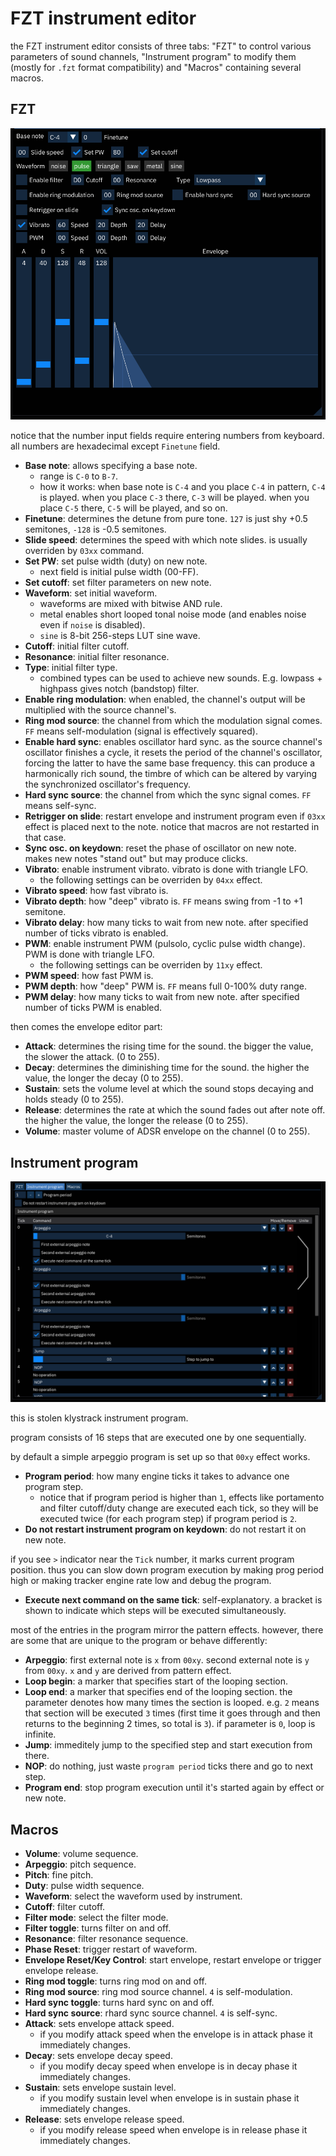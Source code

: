 # FZT instrument editor

the FZT instrument editor consists of three tabs: "FZT" to control various parameters of sound channels, "Instrument program" to modify them (mostly for `.fzt` format compatibility) and "Macros" containing several macros.

## FZT

![FZT tab](fzt.png)

notice that the number input fields require entering numbers from keyboard. all numbers are hexadecimal except `Finetune` field.

- **Base note**: allows specifying a base note.
  - range is `C-0` to `B-7`.
  - how it works: when base note is `C-4` and you place `C-4` in pattern, `C-4` is played. when you place `C-3` there, `C-3` will be played. when you place `C-5` there, `C-5` will be played, and so on.
- **Finetune**: determines the detune from pure tone. `127` is just shy +0.5 semitones, `-128` is -0.5 semitones.
- **Slide speed**: determines the speed with which note slides. is usually overriden by `03xx` command.
- **Set PW**: set pulse width (duty) on new note.
  - next field is initial pulse width (00-FF).
- **Set cutoff**: set filter parameters on new note.
- **Waveform**: set initial waveform.
  - waveforms are mixed with bitwise AND rule.
  - metal enables short looped tonal noise mode (and enables noise even if `noise` is disabled).
  - `sine` is 8-bit 256-steps LUT sine wave.
- **Cutoff**: initial filter cutoff.
- **Resonance**: initial filter resonance.
- **Type**: initial filter type.
  - combined types can be used to achieve new sounds. E.g. lowpass + highpass gives notch (bandstop) filter.
- **Enable ring modulation**: when enabled, the channel's output will be multiplied with the source channel's.
- **Ring mod source**: the channel from which the modulation signal comes. `FF` means self-modulation (signal is effectively squared).
- **Enable hard sync**: enables oscillator hard sync. as the source channel's oscillator finishes a cycle, it resets the period of the channel's oscillator, forcing the latter to have the same base frequency. this can produce a harmonically rich sound, the timbre of which can be altered by varying the synchronized oscillator's frequency.
- **Hard sync source**: the channel from which the sync signal comes. `FF` means self-sync.
- **Retrigger on slide**: restart envelope and instrument program even if `03xx` effect is placed next to the note. notice that macros are not restarted in that case.
- **Sync osc. on keydown**: reset the phase of oscillator on new note. makes new notes "stand out" but may produce clicks.
- **Vibrato**: enable instrument vibrato. vibrato is done with triangle LFO.
  - the following settings can be overriden by `04xx` effect.
- **Vibrato speed**: how fast vibrato is.
- **Vibrato depth**: how "deep" vibrato is. `FF` means swing from -1 to +1 semitone.
- **Vibrato delay**: how many ticks to wait from new note. after specified number of ticks vibrato is enabled.
- **PWM**: enable instrument PWM (pulsolo, cyclic pulse width change). PWM is done with triangle LFO.
  - the following settings can be overriden by `11xy` effect.
- **PWM speed**: how fast PWM is.
- **PWM depth**: how "deep" PWM is. `FF` means full 0-100% duty range.
- **PWM delay**: how many ticks to wait from new note. after specified number of ticks PWM is enabled.

then comes the envelope editor part:

- **Attack**: determines the rising time for the sound. the bigger the value, the slower the attack. (0 to 255).
- **Decay**: determines the diminishing time for the sound. the higher the value, the longer the decay (0 to 255).
- **Sustain**: sets the volume level at which the sound stops decaying and holds steady (0 to 255).
- **Release**: determines the rate at which the sound fades out after note off. the higher the value, the longer the release (0 to 255).
- **Volume**: master volume of ADSR envelope on the channel (0 to 255).

## Instrument program

![Instrument program tab](fzt-program.png)

this is stolen klystrack instrument program.

program consists of 16 steps that are executed one by one sequentially.

by default a simple arpeggio program is set up so that `00xy` effect works.

- **Program period**: how many engine ticks it takes to advance one program step.
  - notice that if program period is higher than `1`, effects like portamento and filter cutoff/duty change are executed each tick, so they will be executed twice (for each program step) if program period is `2`.
- **Do not restart instrument program on keydown**: do not restart it on new note.

if you see `>` indicator near the `Tick` number, it marks current program position. thus you can slow down program execution by making prog period high or making tracker engine rate low and debug the program.

- **Execute next command on the same tick**: self-explanatory. a bracket is shown to indicate which steps will be executed simultaneously.

most of the entries in the program mirror the pattern effects. however, there are some that are unique to the program or behave differently:

- **Arpeggio**: first external note is `x` from `00xy`. second external note is `y` from `00xy`. `x` and `y` are derived from pattern effect.
- **Loop begin**: a marker that specifies start of the looping section.
- **Loop end**: a marker that specifies end of the looping section. the parameter denotes how many times the section is looped. e.g. `2` means that section will be executed `3` times (first time it goes through and then returns to the beginning 2 times, so total is `3`). if parameter is `0`, loop is infinite.
- **Jump**: immeditely jump to the specified step and start execution from there.
- **NOP**: do nothing, just waste `program period` ticks there and go to next step.
- **Program end**: stop program execution until it's started again by effect or new note.

## Macros

- **Volume**: volume sequence.
- **Arpeggio**: pitch sequence.
- **Pitch**: fine pitch.
- **Duty**: pulse width sequence.
- **Waveform**: select the waveform used by instrument.
- **Cutoff**: filter cutoff.
- **Filter mode**: select the filter mode.
- **Filter toggle**: turns filter on and off.
- **Resonance**: filter resonance sequence.
- **Phase Reset**: trigger restart of waveform.
- **Envelope Reset/Key Control**: start envelope, restart envelope or trigger envelope release.
- **Ring mod toggle**: turns ring mod on and off.
- **Ring mod source**: ring mod source channel. `4` is self-modulation.
- **Hard sync toggle**: turns hard sync on and off.
- **Hard sync source**: rhard sync source channel. `4` is self-sync.
- **Attack**: sets envelope attack speed.
  - if you modify attack speed when the envelope is in attack phase it immediately changes.
- **Decay**: sets envelope decay speed.
  - if you modify decay speed when envelope is in decay phase it immediately changes.
- **Sustain**: sets envelope sustain level.
  - if you modify sustain level when envelope is in sustain phase it immediately changes.
- **Release**: sets envelope release speed.
  - if you modify release speed when envelope is in release phase it immediately changes.
